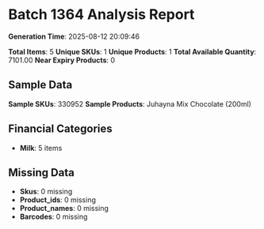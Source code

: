# Batch 1364 Analysis Report

**Generation Time**: 2025-08-12 20:09:46

**Total Items**: 5
**Unique SKUs**: 1
**Unique Products**: 1
**Total Available Quantity**: 7101.00
**Near Expiry Products**: 0

## Sample Data
**Sample SKUs**: 330952
**Sample Products**: Juhayna Mix Chocolate (200ml)

## Financial Categories
- **Milk**: 5 items

## Missing Data
- **Skus**: 0 missing
- **Product_ids**: 0 missing
- **Product_names**: 0 missing
- **Barcodes**: 0 missing
